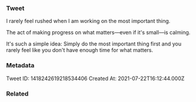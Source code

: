 ### Tweet
I rarely feel rushed when I am working on the most important thing.

The act of making progress on what matters—even if it's small—is calming.

It's such a simple idea: Simply do the most important thing first and you rarely feel like you don't have enough time for what matters.

### Metadata
Tweet ID: 1418242619218534406
Created At: 2021-07-22T16:12:44.000Z

### Related

